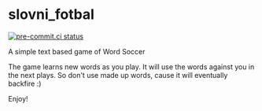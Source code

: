 # slovni_fotbal
[![pre-commit.ci status](https://results.pre-commit.ci/badge/github/spidermila/slovni_fotbal/main.svg)](https://results.pre-commit.ci/latest/github/spidermila/slovni_fotbal/main)

A simple text based game of Word Soccer

The game learns new words as you play. It will use the words against you in the next plays. So don't use made up words, cause it will eventually backfire :)

Enjoy!
